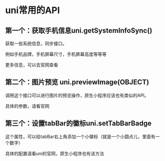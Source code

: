 # uni常用的API

## 第一个：获取手机信息uni.getSystemInfoSync()

获取一些系统信息，同步接口。

例如手机品牌，手机屏幕尺寸，手机屏幕高度等等等

更多信息，可以去官网查看





## 第二个：图片预览 uni.previewImage(OBJECT)

调用这个接口可以进行图片的预览操作，原生小程序应该也有类似的API。

具体的参数，请看官网



## 第三个：设置tabBar的徽标uni.setTabBarBadge

这个属性，可以给tabBar右上角添加一个小徽标（就是一个小圆点儿，里面有一个数字）

具体的配置请看uni的官网，原生小程序也有该方法
